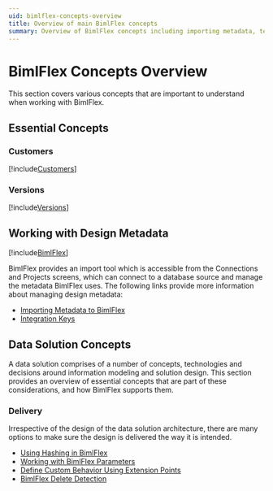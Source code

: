 ```yaml
---
uid: bimlflex-concepts-overview
title: Overview of main BimlFlex concepts
summary: Overview of BimlFlex concepts including importing metadata, templates, integration keys, load parameters, and delete detection
---
```

# BimlFlex Concepts Overview

This section covers various concepts that are important to understand when working with BimlFlex.

## Essential Concepts

### Customers

[!include[Customers](../concepts/_incl-header-customer.md)]

### Versions

[!include[Versions](../concepts/_incl-header-version.md)]

## Working with Design Metadata

[!include[BimlFlex](../metadata-editors/_incl-header-bimlflex-app.md)]

BimlFlex provides an import tool which is accessible from the Connections and Projects screens, which can connect to a database source and manage the metadata BimlFlex uses. The following links provide more information about managing design metadata:

* [Importing Metadata to BimlFlex](xref:bimlflex-concepts-importing-metadata)
* [Integration Keys](xref:bimlflex-concept-integration-keys)

## Data Solution Concepts

A data solution comprises of a number of concepts, technologies and decisions around information modeling and solution design. This section provides an overview of essential concepts that are part of these considerations, and how BimlFlex supports them.

### Delivery

Irrespective of the design of the data solution architecture, there are many options to make sure the design is delivered the way it is intended.

* [Using Hashing in BimlFlex](xref:bimlflex-concepts-hashing)
* [Working with BimlFlex Parameters](xref:bimlflex-concepts-metadata-parameters)
* [Define Custom Behavior Using Extension Points](xref:bimlflex-concepts-extension-points)
* [BimlFlex Delete Detection](xref:bimlflex-concepts-delete-detection)
